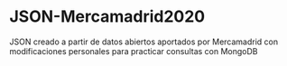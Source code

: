# JSON-Mercamadrid2020
JSON creado a partir de datos abiertos aportados por Mercamadrid con modificaciones personales para practicar consultas con MongoDB
